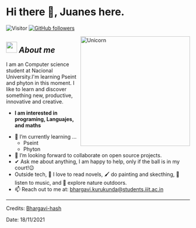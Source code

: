 # Hi there 👋, Juanes here.

![Visitor](https://visitor-badge.laobi.icu/badge?page_id=Bhargavi-hash.repoName) [![GitHub followers](https://img.shields.io/github/followers/Bhargavi-hash.svg?style=social&label=Follow)](https://github.com/Bhargavi-hash?tab=followers) <br/>




<!--



**Bhargavi-hash/Bhargavi-hash** is a ✨ _special_ ✨ repository because its `README.md` (this file) appears on your GitHub profile.



-->



<img align="right" width=300px alt="Unicorn" src="https://c.tenor.com/GN73MKBawZYAAAAi/busy-cute.gif"   />



## <img src="https://media.giphy.com/media/ObNTw8Uzwy6KQ/giphy.gif" width="30px">&nbsp;***About me***

I am an Computer science student at Nacional University.I'm learning Pseint and phyton in this moment. I like to learn and discover something new, productive, innovative and creative.
* **I am interested in programing, Languajes, and maths**
- 🌱 I’m currently learning ...
  - Pseint
  - Phyton
- 👯 I’m looking forward to collaborate on open source projects.
- ✔ Ask me about anything, I am happy to help, only if the ball is in my court!😉<br>
- Outside tech, 📖 I love to read novels, 🖌️ do painting and skecthing, 🎵 listen to music, and 🌴 explore nature outdoors.
- 📫 Reach out to me at: <a href="bhargavi.kurukunda@students.iiit.ac.in">bhargavi.kurukunda@students.iiit.ac.in</a>



---------------------------------------------------------------------------------------------------------------------
Credits: <a href="https://github.com/Bhargavi-hash">Bhargavi-hash</a>

Date: 18/11/2021
